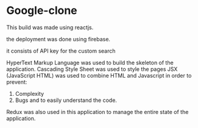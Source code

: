 # Google-clone

This build was made using reactjs.

the deployment was done using firebase.

it consists of API key for the custom search

HyperText Markup Language was used to build the skeleton of the application.
Cascading Style Sheet was used to style the pages
JSX (JavaScript HTML) was used to combine HTML and Javascript in order to prevent:
1. Complexity 
2. Bugs
and to easily understand the code.

Redux was also used in this application to manage the entire state of the application.
